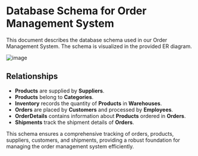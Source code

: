 # Database Schema for Order Management System

This document describes the database schema used in our Order Management System. The schema is visualized in the provided ER diagram.

![image](https://github.com/user-attachments/assets/e5797888-326c-4da5-9b02-768d6daf02f4)

## Relationships

- **Products** are supplied by **Suppliers**.
- **Products** belong to **Categories**.
- **Inventory** records the quantity of **Products** in **Warehouses**.
- **Orders** are placed by **Customers** and processed by **Employees**.
- **OrderDetails** contains information about **Products** ordered in **Orders**.
- **Shipments** track the shipment details of **Orders**.

This schema ensures a comprehensive tracking of orders, products, suppliers, customers, and shipments, providing a robust foundation for managing the order management system efficiently.
